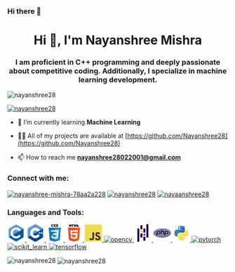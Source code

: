 ### Hi there 👋

<h1 align="center">Hi 👋, I'm Nayanshree Mishra</h1>
<h3 align="center">I am proficient in C++ programming and deeply passionate about competitive coding. Additionally, I specialize in machine learning development.</h3>

<p align="left"> <img src="https://komarev.com/ghpvc/?username=nayanshree28&label=Profile%20views&color=0e75b6&style=flat" alt="nayanshree28" /> </p>

<p align="left"> <a href="https://github.com/ryo-ma/github-profile-trophy"><img src="https://github-profile-trophy.vercel.app/?username=nayanshree28" alt="nayanshree28" /></a> </p>

- 🌱 I’m currently learning **Machine Learning**

- 👨‍💻 All of my projects are available at [https://github.com/Nayanshree28](https://github.com/Nayanshree28)

- 📫 How to reach me **nayanshree28022001@gmail.com**

<h3 align="left">Connect with me:</h3>
<p align="left">
<a href="https://linkedin.com/in/nayanshree-mishra-78aa2a228" target="blank"><img align="center" src="https://raw.githubusercontent.com/rahuldkjain/github-profile-readme-generator/master/src/images/icons/Social/linked-in-alt.svg" alt="nayanshree-mishra-78aa2a228" height="30" width="40" /></a>
<a href="https://www.codechef.com/users/nayanshree28" target="blank"><img align="center" src="https://cdn.jsdelivr.net/npm/simple-icons@3.1.0/icons/codechef.svg" alt="nayanshree28" height="30" width="40" /></a>
<a href="https://www.leetcode.com/nayaanshree28" target="blank"><img align="center" src="https://raw.githubusercontent.com/rahuldkjain/github-profile-readme-generator/master/src/images/icons/Social/leet-code.svg" alt="nayaanshree28" height="30" width="40" /></a>
</p>

<h3 align="left">Languages and Tools:</h3>
<p align="left"> <a href="https://www.cprogramming.com/" target="_blank" rel="noreferrer"> <img src="https://raw.githubusercontent.com/devicons/devicon/master/icons/c/c-original.svg" alt="c" width="40" height="40"/> </a> <a href="https://www.w3schools.com/cpp/" target="_blank" rel="noreferrer"> <img src="https://raw.githubusercontent.com/devicons/devicon/master/icons/cplusplus/cplusplus-original.svg" alt="cplusplus" width="40" height="40"/> </a> <a href="https://www.w3schools.com/css/" target="_blank" rel="noreferrer"> <img src="https://raw.githubusercontent.com/devicons/devicon/master/icons/css3/css3-original-wordmark.svg" alt="css3" width="40" height="40"/> </a> <a href="https://www.w3.org/html/" target="_blank" rel="noreferrer"> <img src="https://raw.githubusercontent.com/devicons/devicon/master/icons/html5/html5-original-wordmark.svg" alt="html5" width="40" height="40"/> </a> <a href="https://developer.mozilla.org/en-US/docs/Web/JavaScript" target="_blank" rel="noreferrer"> <img src="https://raw.githubusercontent.com/devicons/devicon/master/icons/javascript/javascript-original.svg" alt="javascript" width="40" height="40"/> </a> <a href="https://opencv.org/" target="_blank" rel="noreferrer"> <img src="https://www.vectorlogo.zone/logos/opencv/opencv-icon.svg" alt="opencv" width="40" height="40"/> </a> <a href="https://pandas.pydata.org/" target="_blank" rel="noreferrer"> <img src="https://raw.githubusercontent.com/devicons/devicon/2ae2a900d2f041da66e950e4d48052658d850630/icons/pandas/pandas-original.svg" alt="pandas" width="40" height="40"/> </a> <a href="https://www.php.net" target="_blank" rel="noreferrer"> <img src="https://raw.githubusercontent.com/devicons/devicon/master/icons/php/php-original.svg" alt="php" width="40" height="40"/> </a> <a href="https://www.python.org" target="_blank" rel="noreferrer"> <img src="https://raw.githubusercontent.com/devicons/devicon/master/icons/python/python-original.svg" alt="python" width="40" height="40"/> </a> <a href="https://pytorch.org/" target="_blank" rel="noreferrer"> <img src="https://www.vectorlogo.zone/logos/pytorch/pytorch-icon.svg" alt="pytorch" width="40" height="40"/> </a> <a href="https://scikit-learn.org/" target="_blank" rel="noreferrer"> <img src="https://upload.wikimedia.org/wikipedia/commons/0/05/Scikit_learn_logo_small.svg" alt="scikit_learn" width="40" height="40"/> </a> <a href="https://www.tensorflow.org" target="_blank" rel="noreferrer"> <img src="https://www.vectorlogo.zone/logos/tensorflow/tensorflow-icon.svg" alt="tensorflow" width="40" height="40"/> </a> </p>

<p><img align="left" src="https://github-readme-stats.vercel.app/api/top-langs?username=nayanshree28&show_icons=true&locale=en&layout=compact" alt="nayanshree28" /></p>

<p>&nbsp;<img align="center" src="https://github-readme-stats.vercel.app/api?username=nayanshree28&show_icons=true&locale=en" alt="nayanshree28" /></p>

